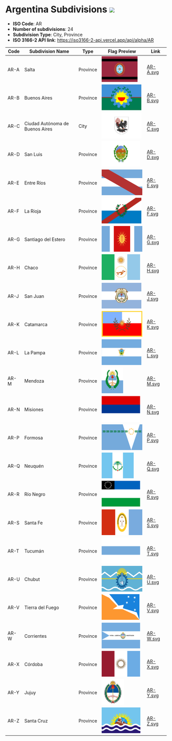# Argentina Subdivisions ![](https://flagcdn.com/h40/ar.png)

- **ISO Code**: AR
- **Number of subdivisions**: 24
- **Subdivision Type**: City, Province
- **ISO 3166-2 API link**: https://iso3166-2-api.vercel.app/api/alpha/AR

| Code  | Subdivision Name         | Type | Flag Preview | Link |
|-------|--------------------------|--------------| -------------- |----------|
| AR-A | Salta | Province | <img src='https://raw.githubusercontent.com/amckenna41/iso3166-flags/main/iso3166-2-flags/AR/AR-A.svg' height='80'> | [AR-A.svg](https://github.com/amckenna41/iso3166-flags/blob/main/iso3166-2-flags/AR/AR-A.svg) |
| AR-B | Buenos Aires | Province | <img src='https://raw.githubusercontent.com/amckenna41/iso3166-flags/main/iso3166-2-flags/AR/AR-B.svg' height='80'> | [AR-B.svg](https://github.com/amckenna41/iso3166-flags/blob/main/iso3166-2-flags/AR/AR-B.svg) |
| AR-C | Ciudad Autónoma de Buenos Aires | City | <img src='https://raw.githubusercontent.com/amckenna41/iso3166-flags/main/iso3166-2-flags/AR/AR-C.svg' height='80'> | [AR-C.svg](https://github.com/amckenna41/iso3166-flags/blob/main/iso3166-2-flags/AR/AR-C.svg) |
| AR-D | San Luis | Province | <img src='https://raw.githubusercontent.com/amckenna41/iso3166-flags/main/iso3166-2-flags/AR/AR-D.svg' height='80'> | [AR-D.svg](https://github.com/amckenna41/iso3166-flags/blob/main/iso3166-2-flags/AR/AR-D.svg) |
| AR-E | Entre Ríos | Province | <img src='https://raw.githubusercontent.com/amckenna41/iso3166-flags/main/iso3166-2-flags/AR/AR-E.svg' height='80'> | [AR-E.svg](https://github.com/amckenna41/iso3166-flags/blob/main/iso3166-2-flags/AR/AR-E.svg) |
| AR-F | La Rioja | Province | <img src='https://raw.githubusercontent.com/amckenna41/iso3166-flags/main/iso3166-2-flags/AR/AR-F.svg' height='80'> | [AR-F.svg](https://github.com/amckenna41/iso3166-flags/blob/main/iso3166-2-flags/AR/AR-F.svg) |
| AR-G | Santiago del Estero | Province | <img src='https://raw.githubusercontent.com/amckenna41/iso3166-flags/main/iso3166-2-flags/AR/AR-G.svg' height='80'> | [AR-G.svg](https://github.com/amckenna41/iso3166-flags/blob/main/iso3166-2-flags/AR/AR-G.svg) |
| AR-H | Chaco | Province | <img src='https://raw.githubusercontent.com/amckenna41/iso3166-flags/main/iso3166-2-flags/AR/AR-H.svg' height='80'> | [AR-H.svg](https://github.com/amckenna41/iso3166-flags/blob/main/iso3166-2-flags/AR/AR-H.svg) |
| AR-J | San Juan | Province | <img src='https://raw.githubusercontent.com/amckenna41/iso3166-flags/main/iso3166-2-flags/AR/AR-J.svg' height='80'> | [AR-J.svg](https://github.com/amckenna41/iso3166-flags/blob/main/iso3166-2-flags/AR/AR-J.svg) |
| AR-K | Catamarca | Province | <img src='https://raw.githubusercontent.com/amckenna41/iso3166-flags/main/iso3166-2-flags/AR/AR-K.svg' height='80'> | [AR-K.svg](https://github.com/amckenna41/iso3166-flags/blob/main/iso3166-2-flags/AR/AR-K.svg) |
| AR-L | La Pampa | Province | <img src='https://raw.githubusercontent.com/amckenna41/iso3166-flags/main/iso3166-2-flags/AR/AR-L.svg' height='80'> | [AR-L.svg](https://github.com/amckenna41/iso3166-flags/blob/main/iso3166-2-flags/AR/AR-L.svg) |
| AR-M | Mendoza | Province | <img src='https://raw.githubusercontent.com/amckenna41/iso3166-flags/main/iso3166-2-flags/AR/AR-M.svg' height='80'> | [AR-M.svg](https://github.com/amckenna41/iso3166-flags/blob/main/iso3166-2-flags/AR/AR-M.svg) |
| AR-N | Misiones | Province | <img src='https://raw.githubusercontent.com/amckenna41/iso3166-flags/main/iso3166-2-flags/AR/AR-N.svg' height='80'> | [AR-N.svg](https://github.com/amckenna41/iso3166-flags/blob/main/iso3166-2-flags/AR/AR-N.svg) |
| AR-P | Formosa | Province | <img src='https://raw.githubusercontent.com/amckenna41/iso3166-flags/main/iso3166-2-flags/AR/AR-P.svg' height='80'> | [AR-P.svg](https://github.com/amckenna41/iso3166-flags/blob/main/iso3166-2-flags/AR/AR-P.svg) |
| AR-Q | Neuquén | Province | <img src='https://raw.githubusercontent.com/amckenna41/iso3166-flags/main/iso3166-2-flags/AR/AR-Q.svg' height='80'> | [AR-Q.svg](https://github.com/amckenna41/iso3166-flags/blob/main/iso3166-2-flags/AR/AR-Q.svg) |
| AR-R | Río Negro | Province | <img src='https://raw.githubusercontent.com/amckenna41/iso3166-flags/main/iso3166-2-flags/AR/AR-R.svg' height='80'> | [AR-R.svg](https://github.com/amckenna41/iso3166-flags/blob/main/iso3166-2-flags/AR/AR-R.svg) |
| AR-S | Santa Fe | Province | <img src='https://raw.githubusercontent.com/amckenna41/iso3166-flags/main/iso3166-2-flags/AR/AR-S.svg' height='80'> | [AR-S.svg](https://github.com/amckenna41/iso3166-flags/blob/main/iso3166-2-flags/AR/AR-S.svg) |
| AR-T | Tucumán | Province | <img src='https://raw.githubusercontent.com/amckenna41/iso3166-flags/main/iso3166-2-flags/AR/AR-T.svg' height='80'> | [AR-T.svg](https://github.com/amckenna41/iso3166-flags/blob/main/iso3166-2-flags/AR/AR-T.svg) |
| AR-U | Chubut | Province | <img src='https://raw.githubusercontent.com/amckenna41/iso3166-flags/main/iso3166-2-flags/AR/AR-U.svg' height='80'> | [AR-U.svg](https://github.com/amckenna41/iso3166-flags/blob/main/iso3166-2-flags/AR/AR-U.svg) |
| AR-V | Tierra del Fuego | Province | <img src='https://raw.githubusercontent.com/amckenna41/iso3166-flags/main/iso3166-2-flags/AR/AR-V.svg' height='80'> | [AR-V.svg](https://github.com/amckenna41/iso3166-flags/blob/main/iso3166-2-flags/AR/AR-V.svg) |
| AR-W | Corrientes | Province | <img src='https://raw.githubusercontent.com/amckenna41/iso3166-flags/main/iso3166-2-flags/AR/AR-W.svg' height='80'> | [AR-W.svg](https://github.com/amckenna41/iso3166-flags/blob/main/iso3166-2-flags/AR/AR-W.svg) |
| AR-X | Córdoba | Province | <img src='https://raw.githubusercontent.com/amckenna41/iso3166-flags/main/iso3166-2-flags/AR/AR-X.svg' height='80'> | [AR-X.svg](https://github.com/amckenna41/iso3166-flags/blob/main/iso3166-2-flags/AR/AR-X.svg) |
| AR-Y | Jujuy | Province | <img src='https://raw.githubusercontent.com/amckenna41/iso3166-flags/main/iso3166-2-flags/AR/AR-Y.svg' height='80'> | [AR-Y.svg](https://github.com/amckenna41/iso3166-flags/blob/main/iso3166-2-flags/AR/AR-Y.svg) |
| AR-Z | Santa Cruz | Province | <img src='https://raw.githubusercontent.com/amckenna41/iso3166-flags/main/iso3166-2-flags/AR/AR-Z.svg' height='80'> | [AR-Z.svg](https://github.com/amckenna41/iso3166-flags/blob/main/iso3166-2-flags/AR/AR-Z.svg) |
